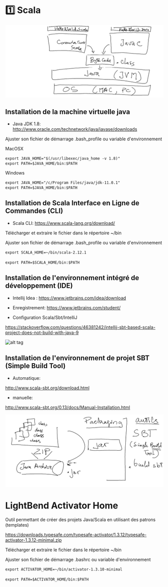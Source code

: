 # :one: Scala

![alt tag](https://github.com/CollegeBoreal/INF1042-16E/blob/master/C.Installation/HelloWorld.png)

## Installation de la machine virtuelle java

* Java JDK 1.8: http://www.oracle.com/technetwork/java/javase/downloads

Ajuster son fichier de démarrage .bash_profile ou variable d'environnement 

MacOSX
```
export JAVA_HOME="$(/usr/libexec/java_home -v 1.8)"
export PATH=$JAVA_HOME/bin:$PATH
```

Windows
```
export JAVA_HOME="/c/Program Files/java/jdk-11.0.1"
export PATH=$JAVA_HOME/bin:$PATH
```


## Installation de Scala Interface en Ligne de Commandes (CLI)

* Scala CLI: https://www.scala-lang.org/download/

Télécharger et extraire le fichier dans le répertoire ~/bin

Ajuster son fichier de démarrage .bash_profile ou variable d'environnement 
```
export SCALA_HOME=~/bin/scala-2.12.1

export PATH=$SCALA_HOME/bin:$PATH
```


## Installation de l'environnement intégré de développement (IDE)

* Intellij Idea : https://www.jetbrains.com/idea/download
* Enregistrement: https://www.jetbrains.com/student/

* Configuration Scala/Sbt/IntelliJ

https://stackoverflow.com/questions/46381242/intellij-sbt-based-scala-project-does-not-build-with-java-9

![alt tag](https://i.stack.imgur.com/vcBkX.png)

## Installation de l'environnement de projet SBT (Simple Build Tool)

* Automatique:  

http://www.scala-sbt.org/download.html

* manuelle:  

http://www.scala-sbt.org/0.13/docs/Manual-Installation.html

![alt tag](https://github.com/CollegeBoreal/INF1042-16E/blob/master/C.Installation/sbt.png)

# LightBend Activator Home

  Outil permettant de créer des projets Java/Scala en utilisant des patrons (templates)

https://downloads.typesafe.com/typesafe-activator/1.3.12/typesafe-activator-1.3.12-minimal.zip

Télécharger et extraire le fichier dans le répertoire ~/bin

Ajuster son fichier de démarrage .bashrc ou variable d'environnement 
```
export ACTIVATOR_HOME=~/bin/activator-1.3.10-minimal

export PATH=$ACTIVATOR_HOME/bin:$PATH
```
